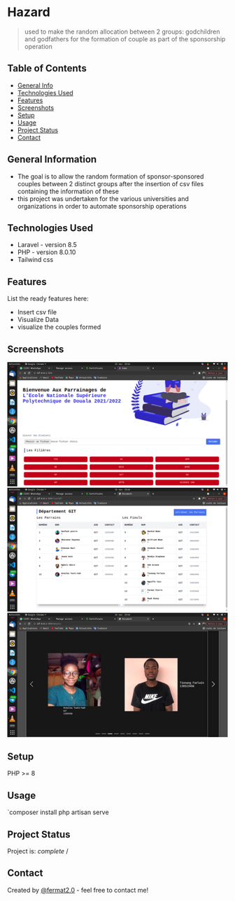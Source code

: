 # Hazard
> used to make the random allocation between 2 groups: godchildren and godfathers for the formation of couple as part of the sponsorship operation

## Table of Contents
* [General Info](#general-information)
* [Technologies Used](#technologies-used)
* [Features](#features)
* [Screenshots](#screenshots)
* [Setup](#setup)
* [Usage](#usage)
* [Project Status](#project-status)
* [Contact](#contact)
<!-- * [License](#license) -->


## General Information
- The goal is to allow the random formation of sponsor-sponsored couples between 2 distinct groups after the insertion of csv files containing the information of these
- this project was undertaken for the various universities and organizations in order to automate sponsorship operations

## Technologies Used
- Laravel - version 8.5
- PHP - version 8.0.10
- Tailwind css


## Features
List the ready features here:
- Insert csv file
- Visualize Data
- visualize the couples formed


## Screenshots
![Example screenshot](./storage/spon1.png)
![Example screenshot](./storage/spon2.png)
![Example screenshot](./storage/spon3.png)



## Setup
PHP >= 8

## Usage

`composer install
 php artisan serve


## Project Status
Project is: _complete_ /



## Contact
Created by [@fermat2.0](https://www.mailto:aimericpouga28@gmail.com/) - feel free to contact me!


<!-- ## License -->
<!-- This project is open source and available under the [MIT. License](). -->
